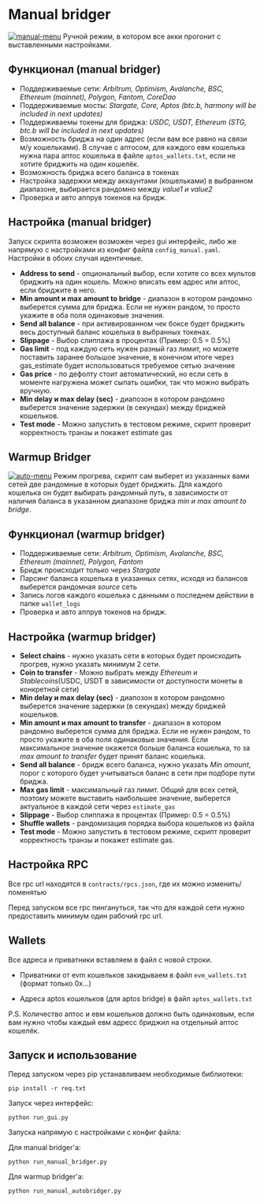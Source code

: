 # Manual bridger
<a href="https://ibb.co/QYZxgcJ"><img src="https://i.ibb.co/mhmPjBR/manual-menu.png" alt="manual-menu" border="0"></a>
Ручной режим, в котором все акки прогонит с выставленными настройками.
## Функционал (manual bridger)

 - Поддерживаемые сети: *Arbitrum, Optimism, Avalanche, BSC, Ethereum (mainnet), Polygon, Fantom, CoreDao*
 - Поддерживаемые мосты: *Stargate, Core, Aptos (btc.b, harmony will be included in next updates)*
 - Поддерживаемы токены для бриджа: *USDC, USDT, Ethereum (STG, btc.b  will be included in next updates)*
 - Возможность бриджа на один адрес (если вам все равно на связи м/у кошельками). В случае с аптосом, для каждого евм кошелька нужна пара аптос кошелька в файле `aptos_wallets.txt`, если не хотите бриджить на один кошелёк.
 - Возможность бриджа всего баланса в токенах
 - Настройка задержки между аккаунтами (кошельками) в выбранном диапазоне, выбирается рандомно между *value1 и value2*
 - Проверка и авто аппрув токенов на бридж.
## Настройка (manual bridger)
 Запуск скрипта возможен возможен через gui интерфейс, либо же напрямую с настройками из конфиг файла `config_manual.yaml`. Настройки в обоих случая идентичные.
 
 - **Address to send** - опциональный выбор, если хотите со всех мультов бриджить на один кошель. Можно вписать евм адрес или аптос, если бриджите в него.
 - **Min amount и max amount to bridge** - диапазон в котором рандомно выберется сумма для бриджа. Если не нужен рандом, то просто укажите в оба поля одинаковые значения. 
 - **Send all balance** - при активированном чек боксе будет бриджить весь доступный баланс кошелька в выбранных токенах.
 - **Slippage** - Выбор слиппажа в процентах (Пример: 0.5 = 0.5%)
 - **Gas limit** - под каждую сеть нужен разный газ лимит, но можете поставить заранее большое значение, в конечном итоге через gas_estimate будет использоваться требуемое сетью значение
 - **Gas price** - по дефолту стоит автоматический, но если сеть в моменте нагружена может сыпать ошибки, так что можно выбрать вручную.
 - **Min delay и max delay (sec)** - диапозон в котором рандомно выберется значение задержки (в секундах) между бриджей кошельков.
 - **Test mode** - Можно запустить в тестовом режиме, скрипт проверит корректность транзы и покажет estimate gas
## Warmup Bridger
<a href="https://imgbb.com/"><img src="https://i.ibb.co/vJjMt3h/auto-menu.png" alt="auto-menu" border="0"></a>
Режим прогрева, скрипт сам выберет из указанных вами сетей две рандомные в которых будет бриджить. Для каждого кошелька он будет выбирать рандомный путь, в зависимости от наличия баланса в указанном диапазоне бриджа *min и max amount to bridge*.
## Функционал (warmup bridger)
 - Поддерживаемые сети: *Arbitrum, Optimism, Avalanche, BSC,  Ethereum (mainnet), Polygon, Fantom*
 - Бридж происходит только через *Stargate*
 - Парсинг баланса кошелька в указанных сетях, исходя из балансов выберется рандомная *source* сеть
 - Запись логов каждого кошелька с данными о последнем действии в папке `wallet_logs`
 - Проверка и авто аппрув токенов на бридж.
## Настройка (warmup bridger)
 - **Select chains** - нужно указать сети в которых будет происходить прогрев, нужно указать минимум 2 сети.
 - **Coin to transfer** - Можно выбрать между *Ethereum* и *Stablecoins*(USDC, USDT в зависимости от доступности монеты в конкретной сети)
 - **Min delay и max delay (sec)** - диапозон в котором рандомно выберется значение задержки (в секундах) между бриджей кошельков.
- **Min amount и max amount to transfer** - диапазон в котором рандомно выберется сумма для бриджа. Если не нужен рандом, то просто укажите в оба поля одинаковые значения. Если максимальное значение окажется больше баланса кошелька, то за *max amount to transfer* будет принят баланс кошелька.
- **Send all balance** - бридж всего баланса, нужно указать *Min amount*, порог с которого будет учитываться баланс в сети при подборе пути бриджа.
- **Max gas limit** - максимальный газ лимит. Общий для всех сетей, поэтому можете выставить наибольшее значение, выберется актуальное в каждой сети через `estimate_gas`
-  **Slippage** - Выбор слиппажа в процентах (Пример: 0.5 = 0.5%)
- **Shuffle wallets** - рандомизация порядка выбора кошельков из файла
- **Test mode** - Можно запустить в тестовом режиме, скрипт проверит корректность транзы и покажет estimate gas.
## Настройка RPC
Все rpc url находятся в  `contracts/rpcs.json`, где их можно изменить/поменятью

 Перед запуском все rpc пингануться, так что для каждой сети нужно предоставить минимум один рабочий rpc url.
## Wallets
Все адреса и приватники вставляем в файл с новой строки.

-   Приватники от evm кошельков закидываем в файл  `evm_wallets.txt`  (формат только 0х...)
    
-   Адреса aptos кошельков (для aptos bridge) в файл  `aptos_wallets.txt`
    
P.S. Количество аптос и евм кошельков должно быть одинаковым, если вам нужно чтобы каждый евм адресс бриджил на отдельный аптос кошелёк.
## Запуск и использование
Перед запуском через pip устанавливаем необходимые библиотеки:

    pip install -r req.txt
  Запуск через интерфейс:
  

    python run_gui.py
Запуска напрямую с настройками с конфиг файла:

Для manual bridger'a:
  

    python run_manual_bridger.py

Для warmup bridger'a:

    python run_manual_autobridger.py


